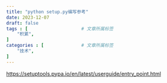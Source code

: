 ```yaml
---
title: "python setup.py编写参考"
date: 2023-12-07
draft: false
tags : [                    # 文章所属标签
    "积累",
]
categories : [              # 文章所属标签
    "技术",
]
---
```



https://setuptools.pypa.io/en/latest/userguide/entry_point.html
